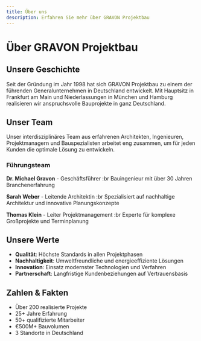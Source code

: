 ```yaml
---
title: Über uns
description: Erfahren Sie mehr über GRAVON Projektbau
---
```


# Über GRAVON Projektbau

## Unsere Geschichte

Seit der Gründung im Jahr 1998 hat sich GRAVON Projektbau zu einem der führenden Generalunternehmen in Deutschland entwickelt. Mit Hauptsitz in Frankfurt am Main und Niederlassungen in München und Hamburg realisieren wir anspruchsvolle Bauprojekte in ganz Deutschland.

## Unser Team

Unser interdisziplinäres Team aus erfahrenen Architekten, Ingenieuren, Projektmanagern und Bauspezialisten arbeitet eng zusammen, um für jeden Kunden die optimale Lösung zu entwickeln.

### Führungsteam

**Dr. Michael Gravon** - Geschäftsführer :br Bauingenieur mit über 30 Jahren Branchenerfahrung

**Sarah Weber** - Leitende Architektin :br Spezialisiert auf nachhaltige Architektur und innovative Planungskonzepte

**Thomas Klein** - Leiter Projektmanagement :br Experte für komplexe Großprojekte und Terminplanung

## Unsere Werte

- **Qualität**: Höchste Standards in allen Projektphasen
- **Nachhaltigkeit**: Umweltfreundliche und energieeffiziente Lösungen
- **Innovation**: Einsatz modernster Technologien und Verfahren
- **Partnerschaft**: Langfristige Kundenbeziehungen auf Vertrauensbasis

## Zahlen & Fakten

- Über 200 realisierte Projekte
- 25+ Jahre Erfahrung
- 50+ qualifizierte Mitarbeiter
- €500M+ Bauvolumen
- 3 Standorte in Deutschland

